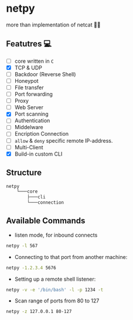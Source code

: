 # netpy

more than implementation of netcat  🐍🔥

## Featutres 💻

- [ ] core written in `C`
- [X] TCP & UDP
- [ ] Backdoor (Reverse Shell)
- [ ] Honeypot
- [ ] File transfer
- [ ] Port forwarding
- [ ] Proxy
- [ ] Web Server
- [X] Port scanning
- [ ] Authentication
- [ ] Middelware
- [ ] Encription Connection
- [ ] `allow` & `deny` specific remote IP-address.
- [ ] Multi-Client
- [X] Build-in custom CLI

## Structure

```bash
netpy
    └───core
        ├───cli
        └───connection
```

## Available Commands

- listen mode, for inbound connects

```bash
netpy -l 567
```

- Connecting to that port from another machine:

```bash
netpy -1.2.3.4 5676
```

- Setting up a remote shell listener:

```bash
netpy -v -e '/bin/bash' -l -p 1234 -t
```

- Scan range of ports from 80 to 127

```bash
netpy -z 127.0.0.1 80-127
```
